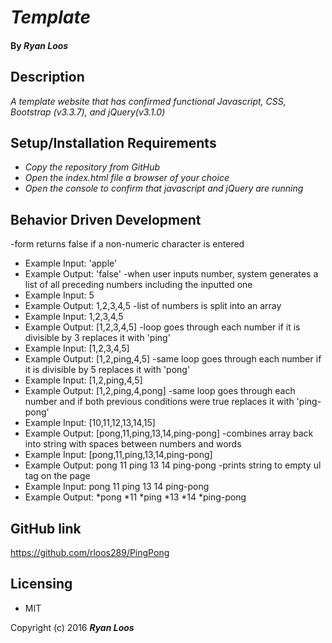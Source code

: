 # _Template_

#### By _Ryan Loos_

## Description

_A template website that has confirmed functional Javascript, CSS, Bootstrap (v3.3.7), and jQuery(v3.1.0)_

## Setup/Installation Requirements

* _Copy the repository from GitHub_
* _Open the index.html file a browser of your choice_
* _Open the console to confirm that javascript and jQuery are running_

## Behavior Driven Development
-form returns false if a non-numeric character is entered
  * Example Input: 'apple'
  * Example Output: 'false'
-when user inputs number, system generates a list of all preceding numbers including the inputted one
  * Example Input: 5
  * Example Output: 1,2,3,4,5
-list of numbers is split into an array
  * Example Input: 1,2,3,4,5
  * Example Output: [1,2,3,4,5]
-loop goes through each number if it is divisible by 3 replaces it with 'ping'
  * Example Input: [1,2,3,4,5]
  * Example Output: [1,2,ping,4,5]
-same loop goes through each number if it is divisible by 5 replaces it with 'pong'
  * Example Input: [1,2,ping,4,5]
  * Example Output: [1,2,ping,4,pong]
-same loop goes through each number and if both previous conditions were true replaces it with 'ping-pong'
  * Example Input: [10,11,12,13,14,15]
  * Example Output: [pong,11,ping,13,14,ping-pong]
-combines array back into string with spaces between numbers and words
  * Example Input: [pong,11,ping,13,14,ping-pong]
  * Example Output: pong 11 ping 13 14 ping-pong
-prints string to empty ul tag on the page
  * Example Input: pong 11 ping 13 14 ping-pong
  * Example Output: *pong *11 *ping *13 *14 *ping-pong

## GitHub link
https://github.com/rloos289/PingPong


## Licensing

* MIT

Copyright (c) 2016 **_Ryan Loos_**
